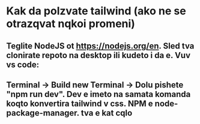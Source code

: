 # Kak da polzvate tailwind (ako ne se otrazqvat nqkoi promeni)
## Teglite NodeJS ot https://nodejs.org/en. Sled tva clonirate repoto na desktop ili kudeto i da e. Vuv vs code:
## Terminal -> Build new Terminal -> Dolu pishete "npm run dev". Dev e imeto na samata komanda koqto konvertira tailwind v css. NPM e node-package-manager. tva e kat cqlo 

